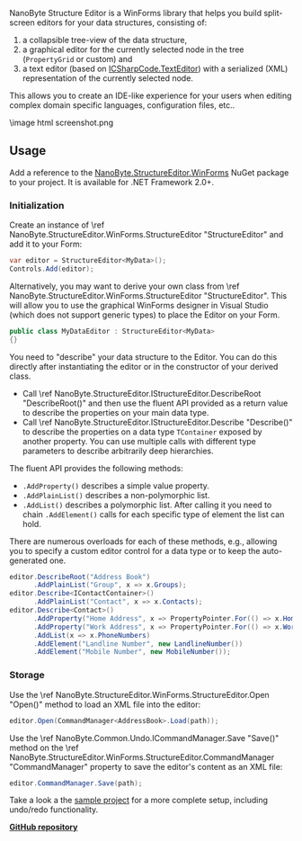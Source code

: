 NanoByte Structure Editor is a WinForms library that helps you build split-screen editors for your data structures, consisting of:

1. a collapsible tree-view of the data structure,
2. a graphical editor for the currently selected node in the tree (`PropertyGrid` or custom) and
3. a text editor (based on [ICSharpCode.TextEditor](https://github.com/nano-byte/ICSharpCode.TextEditor)) with a serialized (XML) representation of the currently selected node.

This allows you to create an IDE-like experience for your users when editing complex domain specific languages, configuration files, etc..

\image html screenshot.png

## Usage

Add a reference to the [NanoByte.StructureEditor.WinForms](https://www.nuget.org/packages/NanoByte.StructureEditor.WinForms/) NuGet package to your project. It is available for .NET Framework 2.0+.

### Initialization

Create an instance of \ref NanoByte.StructureEditor.WinForms.StructureEditor "StructureEditor<T>" and add it to your Form:
```csharp
var editor = StructureEditor<MyData>();
Controls.Add(editor);
```

Alternatively, you may want to derive your own class from \ref NanoByte.StructureEditor.WinForms.StructureEditor "StructureEditor<T>". This will allow you to use the graphical WinForms designer in Visual Studio (which does not support generic types) to place the Editor on your Form.
```csharp
public class MyDataEditor : StructureEditor<MyData>
{}
```

You need to "describe" your data structure to the Editor. You can do this directly after instantiating the editor or in the constructor of your derived class.
- Call \ref NanoByte.StructureEditor.IStructureEditor.DescribeRoot "DescribeRoot()" and then use the fluent API provided as a return value to describe the properties on your main data type.
- Call \ref NanoByte.StructureEditor.IStructureEditor.Describe<TContainer> "Describe<TContainer>()" to describe the properties on a data type `TContainer` exposed by another property. You can use multiple calls with different type parameters to describe arbitrarily deep hierarchies.  

The fluent API provides the following methods:
- `.AddProperty()` describes a simple value property.
- `.AddPlainList()` describes a non-polymorphic list.
- `.AddList()` describes a polymorphic list. After calling it you need to chain `.AddElement()` calls for each specific type of element the list can hold.

There are numerous overloads for each of these methods, e.g., allowing you to specify a custom editor control for a data type or to keep the auto-generated one.

```csharp
editor.DescribeRoot("Address Book")
      .AddPlainList("Group", x => x.Groups);
editor.Describe<IContactContainer>()
      .AddPlainList("Contact", x => x.Contacts);
editor.Describe<Contact>()
      .AddProperty("Home Address", x => PropertyPointer.For(() => x.HomeAddress))
      .AddProperty("Work Address", x => PropertyPointer.For(() => x.WorkAddress))
      .AddList(x => x.PhoneNumbers)
      .AddElement("Landline Number", new LandlineNumber())
      .AddElement("Mobile Number", new MobileNumber());
```

### Storage

Use the \ref NanoByte.StructureEditor.WinForms.StructureEditor.Open "Open()" method to load an XML file into the editor:
```csharp
editor.Open(CommandManager<AddressBook>.Load(path));
```

Use the \ref NanoByte.Common.Undo.ICommandManager.Save "Save()" method on the \ref NanoByte.StructureEditor.WinForms.StructureEditor.CommandManager "CommandManager" property to save the editor's content as an XML file:
```csharp
editor.CommandManager.Save(path);
```

Take a look a the [sample project](https://github.com/nano-byte/structure-editor/tree/master/src/Sample) for a more complete setup, including undo/redo functionality.

[**GitHub repository**](https://github.com/nano-byte/structure-editor)
